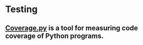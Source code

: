# Testing

## [Coverage.py](https://coverage.readthedocs.io) is a tool for measuring code coverage of Python programs.